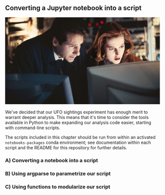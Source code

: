 ## Converting a Jupyter notebook into a script ##

![](../resources/x-files-analysis.jpeg)

We've decided that our UFO sightings experiment has enough merit to warrant deeper analysis. This means that it's time
to consider the tools available in Python to make expanding our analysis code easier, starting with command-line
scripts.

The scripts included in this chapter should be run from within an activated `notebooks-packages` conda environment; see
documentation within each script and the README for this repository for further details.


### A) Converting a notebook into a script ###


### B) Using argparse to parametrize our script ###


### C) Using functions to modularize our script ###
